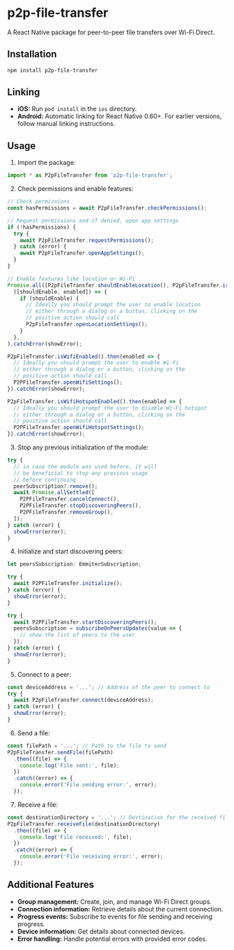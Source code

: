 # p2p-file-transfer

A React Native package for peer-to-peer file transfers over Wi-Fi Direct.

## Installation

```bash
npm install p2p-file-transfer
```

## Linking

- **iOS:** Run `pod install` in the `ios` directory.
- **Android:** Automatic linking for React Native 0.60+. For earlier versions, follow manual linking instructions.

## Usage

1. Import the package:

```javascript
import * as P2pFileTransfer from 'p2p-file-transfer';
```

2. Check permissions and enable features:

```javascript
// Check permissions
const hasPermissions = await P2pFileTransfer.checkPermissions();

// Request permissions and if denied, open app settings
if (!hasPermissions) {
  try {
    await P2pFileTransfer.requestPermissions();
  } catch (error) {
    await P2pFileTransfer.openAppSettings();
  }
}

// Enable features like location or Wi-Fi
Promise.all([P2pFileTransfer.shouldEnableLocation(), P2pFileTransfer.isLocationEnabled()]).then(
  ([shouldEnable, enabled]) => {
    if (shouldEnable) {
      // Ideally you should prompt the user to enable location
      // either through a dialog or a button, clicking on the
      // positive action should call
      P2pFileTransfer.openLocationSettings();
    }
  },
).catchError(showError);

P2pFileTransfer.isWifiEnabled().then(enabled => {
  // Ideally you should prompt the user to enable Wi-Fi
  // either through a dialog or a button, clicking on the
  // positive action should call
  P2PFileTransfer.openWifiSettings();
}).catchError(showError);

P2pFileTransfer.isWifiHotspotEnabled().then(enabled => {
  // Ideally you should prompt the user to disable Wi-Fi hotspot
  // either through a dialog or a button, clicking on the
  // positive action should call
  P2PFileTransfer.openWifiHotspotSettings();
}).catchError(showError);

```

3. Stop any previous initialization of the module:

```javascript
try {
  // in case the module was used before, it will
  // be beneficial to stop any previous usage
  // before continuing
  peerSubscription?.remove();
  await Promise.allSettled([
    P2PFileTransfer.cancelConnect(),
    P2PFileTransfer.stopDiscoveringPeers(),
    P2PFileTransfer.removeGroup(),
  ]);
} catch (error) {
  showError(error);
}
```

4. Initialize and start discovering peers:

```javascript
let peersSubscription: EmmiterSubscription;

try {
  await P2PFileTransfer.initialize();
} catch (error) {
  showError(error);
}

try {
  await P2PFileTransfer.startDiscoveringPeers();
  peersSubscription = subscribeOnPeersUpdates(value => {
    // show the list of peers to the user
  });
} catch (error) {
  showError(error);
}
```

5. Connect to a peer:

```javascript
const deviceAddress = '...'; // Address of the peer to connect to
try {
  await P2pFileTransfer.connect(deviceAddress);
} catch (error) {
  showError(error);
}
```

6. Send a file:

```javascript
const filePath = '...'; // Path to the file to send
P2pFileTransfer.sendFile(filePath)
  .then((file) => {
    console.log('File sent:', file);
  })
  .catch((error) => {
    console.error('File sending error:', error);
  });
```

7. Receive a file:

```javascript
const destinationDirectory = '...'; // Destination for the received file
P2pFileTransfer.receiveFile(destinationDirectory)
  .then((file) => {
    console.log('File received:', file);
  })
  .catch((error) => {
    console.error('File receiving error:', error);
  });
```

## Additional Features

- **Group management:** Create, join, and manage Wi-Fi Direct groups.
- **Connection information:** Retrieve details about the current connection.
- **Progress events:** Subscribe to events for file sending and receiving progress.
- **Device information:** Get details about connected devices.
- **Error handling:** Handle potential errors with provided error codes.
